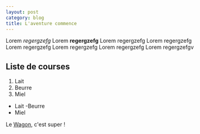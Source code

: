 ```yaml
---
layout: post
category: blog
title: L'aventure commence
---
```


Lorem *regergzefg*
Lorem **regergzefg**
Lorem regergzefg
Lorem regergzefg
Lorem regergzefg
Lorem regergzefg
Lorem regergzefg
Lorem regergzefgv

## Liste de courses

1. Lait
1. Beurre
1. Miel


- Lait 
-Beurre
- Miel

Le [Wagon](http://www.lewagon.org), c'est super ! 